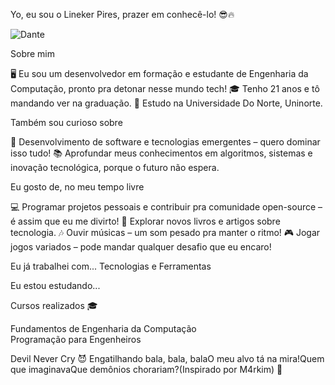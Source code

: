Yo, eu sou o Lineker Pires, prazer em conhecê-lo! 😎🔥

  
![Dante](https://cdn.discordapp.com/attachments/784593728164855859/1364755515103514685/dante.png?ex=680ad31e&is=6809819e&hm=5340b1493a42f3654dacfe6d7b6595d1b8a6a3ced8c52d7f1ddf971f578ced17&)


Sobre mim

🖥️ Eu sou um desenvolvedor em formação e estudante de Engenharia da Computação, pronto pra detonar nesse mundo tech!
🎓 Tenho 21 anos e tô mandando ver na graduação.
🏫 Estudo na Universidade Do Norte, Uninorte.

Também sou curioso sobre

🚀 Desenvolvimento de software e tecnologias emergentes – quero dominar isso tudo!
📚 Aprofundar meus conhecimentos em algoritmos, sistemas e inovação tecnológica, porque o futuro não espera.

Eu gosto de, no meu tempo livre

💻 Programar projetos pessoais e contribuir pra comunidade open-source – é assim que eu me divirto!
📖 Explorar novos livros e artigos sobre tecnologia.
🎶 Ouvir músicas – um som pesado pra manter o ritmo!
🎮 Jogar jogos variados – pode mandar qualquer desafio que eu encaro!

Eu já trabalhei com...
Tecnologias e Ferramentas

Eu estou estudando...

Cursos realizados 🎓

Fundamentos de Engenharia da Computação  
Programação para Engenheiros


Devil Never Cry 😈 Engatilhando bala, bala, balaO meu alvo tá na mira!Quem que imaginavaQue demônios chorariam?(Inspirado por M4rkim) 🎤
 
